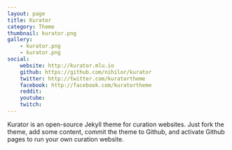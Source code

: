 ```yaml
---
layout: page
title: Kurator
category: Theme
thumbnail: kurator.png
gallery:
    - kurator.png
    - kurator.png
social:
    website: http://kurator.mlu.io
    github: https://github.com/nihilor/kurator
    twitter: http://twitter.com/kuratortheme
    facebook: http://facebook.com/kuratortheme
    reddit: 
    youtube: 
    twitch: 
---
```

Kurator is an open-source Jekyll theme for curation websites. Just fork the theme, add some content, commit the theme to Github, and activate Github pages to run your own curation website.
